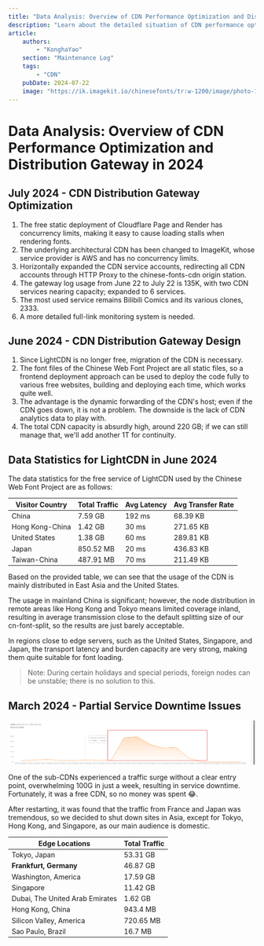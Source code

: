 ```yaml
---
title: "Data Analysis: Overview of CDN Performance Optimization and Distribution Gateway in 2024"
description: "Learn about the detailed situation of CDN performance optimization and distribution gateway design in July and June 2024, including the concurrency limit issues with Cloudflare Page and Render, architectural changes of the underlying CDN to ImageKit, horizontal expansion of CDN service accounts, requirements for a full-link monitoring system, as well as usage statistics and some service downtime issues with LightCDN. Analyze the usage and performance of CDN in various regions, especially the traffic distribution and transmission latency in East Asia and the United States."
article:
    authors:
        - "KonghaYao"
    section: "Maintenance Log"
    tags:
        - "CDN"
    pubDate: 2024-07-22
    image: "https://ik.imagekit.io/chinesefonts/tr:w-1200/image/photo-1508804185872-d7badad00f7d.jfif"
---
```


# Data Analysis: Overview of CDN Performance Optimization and Distribution Gateway in 2024

## July 2024 - CDN Distribution Gateway Optimization

1. The free static deployment of Cloudflare Page and Render has concurrency limits, making it easy to cause loading stalls when rendering fonts.
2. The underlying architectural CDN has been changed to ImageKit, whose service provider is AWS and has no concurrency limits.
3. Horizontally expanded the CDN service accounts, redirecting all CDN accounts through HTTP Proxy to the chinese-fonts-cdn origin station.
4. The gateway log usage from June 22 to July 22 is 135K, with two CDN services nearing capacity; expanded to 6 services.
5. The most used service remains Bilibili Comics and its various clones, 2333.
6. A more detailed full-link monitoring system is needed.

## June 2024 - CDN Distribution Gateway Design

1. Since LightCDN is no longer free, migration of the CDN is necessary.
2. The font files of the Chinese Web Font Project are all static files, so a frontend deployment approach can be used to deploy the code fully to various free websites, building and deploying each time, which works quite well.
3. The advantage is the dynamic forwarding of the CDN's host; even if the CDN goes down, it is not a problem. The downside is the lack of CDN analytics data to play with.
4. The total CDN capacity is absurdly high, around 220 GB; if we can still manage that, we'll add another 1T for continuity.

## Data Statistics for LightCDN in June 2024

The data statistics for the free service of LightCDN used by the Chinese Web Font Project are as follows:

| Visitor Country   | Total Traffic | Avg Latency | Avg Transfer Rate |
|-------------------|---------------|-------------|-------------------|
| China             | 7.59 GB       | 192 ms      | 68.39 KB          |
| Hong Kong-China   | 1.42 GB       | 30 ms       | 271.65 KB         |
| United States     | 1.38 GB       | 60 ms       | 289.81 KB         |
| Japan             | 850.52 MB     | 20 ms       | 436.83 KB         |
| Taiwan-China      | 487.91 MB     | 70 ms       | 211.49 KB         |

Based on the provided table, we can see that the usage of the CDN is mainly distributed in East Asia and the United States.

The usage in mainland China is significant; however, the node distribution in remote areas like Hong Kong and Tokyo means limited coverage inland, resulting in average transmission close to the default splitting size of our cn-font-split, so the results are just barely acceptable.

In regions close to edge servers, such as the United States, Singapore, and Japan, the transport latency and burden capacity are very strong, making them quite suitable for font loading.

> Note: During certain holidays and special periods, foreign nodes can be unstable; there is no solution to this.

## March 2024 - Partial Service Downtime Issues

![Alt text](../../../../assets/202403_CDN.png)

One of the sub-CDNs experienced a traffic surge without a clear entry point, overwhelming 100G in just a week, resulting in service downtime. Fortunately, it was a free CDN, so no money was spent 😂.

After restarting, it was found that the traffic from France and Japan was tremendous, so we decided to shut down sites in Asia, except for Tokyo, Hong Kong, and Singapore, as our main audience is domestic.

| Edge Locations                         | Total Traffic |
|----------------------------------------|---------------|
| Tokyo, Japan                           | 53.31 GB      |
| **Frankfurt, Germany**                 | 46.87 GB      |
| Washington, America                    | 17.59 GB      |
| Singapore                              | 11.42 GB      |
| Dubai, The United Arab Emirates       | 1.62 GB       |
| Hong Kong, China                       | 943.4 MB      |
| Silicon Valley, America                | 720.65 MB     |
| Sao Paulo, Brazil                      | 16.7 MB       |


